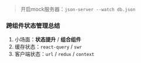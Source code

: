 >开启mock服务器：`json-server --watch db.json`

### 跨组件状态管理总结
1. 小场面：**状态提升** / **组合组件**
2. 缓存状态：`react-query` / `swr`
3. 客户端状态：`url` / `redux` / `context`
